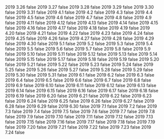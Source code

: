 2019  3.26  false
2019  3.27  false
2019  3.28  false
2019  3.29  false
2019  3.30  false
2019  3.31  false
2019  4.1  false
2019  4.2  false
2019  4.3  false
2019  4.4  false
2019  4.5  false
2019  4.6  false
2019  4.7  false
2019  4.8  false
2019  4.9  false
2019  4.11  false
2019  4.12  false
2019  4.13  false
2019  4.14  false
2019  4.15  false
2019  4.16  false
2019  4.17  false
2019  4.18  false
2019  4.19  false
2019  4.20  false
2019  4.21  false
2019  4.22  false
2019  4.23  false
2019  4.24  false
2019  4.25  false
2019  4.26  false
2019  4.27  false
2019  4.28  false
2019  4.29  false
2019  4.30  false
2019  5.1  false
2019  5.2  false
2019  5.3  false
2019  5.4  false
2019  5.5  false
2019  5.6  false
2019  5.7  false
2019  5.8  false
2019  5.9  false
2019  5.10  false
2019  5.11  false
2019  5.12 false
2019  5.13 false
2019  5.14 false
2019  5.15 false
2019  5.17 false
2019  5.18 false
2019  5.19 false
2019  5.20 false
2019  5.21 false
2019  5.22 false
2019  5.23 false
2019  5.24 false
2019  5.25 false
2019  5.26 false
2019  5.27 false
2019  5.28 false
2019  5.29 false
2019  5.30 false
2019  5.31 false
2019  6.1 false
2019  6.2 false
2019  6.3 false
2019  6.4 false
2019  6.5 false
2019  6.6 false
2019  6.7 false
2019  6.8 false
2019  6.9 false
2019  6.10 false
2019  6.11 false
2019  6.12 false
2019  6.13 false
2019  6.14 false
2019  6.15 false
2019  6.16 false
2019  6.17 false
2019  6.18 false
2019  6.19 false
2019  6.20 false
2019  6.21 false
2019  6.22 false
2019  6.23 false
2019  6.24 false
2019  6.25 false
2019  6.26 false
2019  6.27 false
2019  6.28 false
2019  6.29 false
2019  6.30 false
2019  7.1 false
2019  7.2 false
2019  7.3 false
2019  7.4 false
2019  7.5 false
2019  7.6 false
2019  7.7 false
2019  7.8 false
2019  7.9 false
2019  7.10 false
2019  7.11 false
2019  7.12 false
2019  7.13 false
2019  7.15 false
2019  7.16 false
2019  7.17 false
2019  7.18 false
2019  7.19 false
2019  7.20 false
2019  7.21 false
2019  7.22 false
2019  7.23 false
2019  7.24 false



